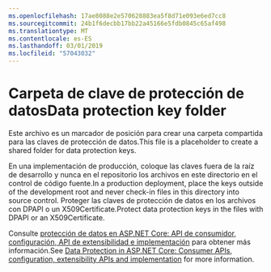 ```yaml
---
ms.openlocfilehash: 17ae8088e2e570628883ea5f8d71e093e6ed7cc8
ms.sourcegitcommit: 24b1f6decbb17bb22a45166e5fdb0845c65af498
ms.translationtype: MT
ms.contentlocale: es-ES
ms.lasthandoff: 03/01/2019
ms.locfileid: "57043032"
---
```

# <a name="data-protection-key-folder"></a><span data-ttu-id="4f040-101">Carpeta de clave de protección de datos</span><span class="sxs-lookup"><span data-stu-id="4f040-101">Data protection key folder</span></span>

<span data-ttu-id="4f040-102">Este archivo es un marcador de posición para crear una carpeta compartida para las claves de protección de datos.</span><span class="sxs-lookup"><span data-stu-id="4f040-102">This file is a placeholder to create a shared folder for data protection keys.</span></span>

<span data-ttu-id="4f040-103">En una implementación de producción, coloque las claves fuera de la raíz de desarrollo y nunca en el repositorio los archivos en este directorio en el control de código fuente.</span><span class="sxs-lookup"><span data-stu-id="4f040-103">In a production deployment, place the keys outside of the development root and never check-in files in this directory into source control.</span></span> <span data-ttu-id="4f040-104">Proteger las claves de protección de datos en los archivos con DPAPI o un X509Certificate.</span><span class="sxs-lookup"><span data-stu-id="4f040-104">Protect data protection keys in the files with DPAPI or an X509Certificate.</span></span>

<span data-ttu-id="4f040-105">Consulte [protección de datos en ASP.NET Core: API de consumidor, configuración, API de extensibilidad e implementación](https://docs.microsoft.com/aspnet/core/security/data-protection/) para obtener más información.</span><span class="sxs-lookup"><span data-stu-id="4f040-105">See [Data Protection in ASP.NET Core: Consumer APIs, configuration, extensibility APIs and implementation](https://docs.microsoft.com/aspnet/core/security/data-protection/) for more information.</span></span>
